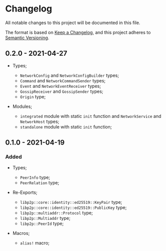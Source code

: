 # Changelog

All notable changes to this project will be documented in this file.

The format is based on [Keep a Changelog](https://keepachangelog.com/en/1.0.0/),
and this project adheres to [Semantic Versioning](https://semver.org/spec/v2.0.0.html).

<!-- ## Unreleased - YYYY-MM-DD

### Added

### Changed

### Deprecated

### Removed

### Fixed

### Security -->

## 0.2.0 - 2021-04-27

- Types;
  - `NetworkConfig` and `NetworkConfigBuilder` types;
  - `Command` and `NetworkCommandSender` types;
  - `Event` and `NetworkEventReceiver` types;
  - `GossipReceiver` and `GossipSender` types;
  - `Origin` type;

- Modules;
  - `integrated` module with static `init` function and `NetworkService` and `NetworkHost` types;
  - `standalone` module with static `init` function;

## 0.1.0 - 2021-04-19

### Added

- Types;
  - `PeerInfo` type;
  - `PeerRelation` type;

- Re-Exports;
  - `libp2p::core::identity::ed25519::KeyPair` type;
  - `libp2p::core::identity::ed25519::PublicKey` type;
  - `libp2p::multiaddr::Protocol` type;
  - `libp2p::Multiaddr` type;
  - `libp2p::PeerId` type;

- Macros;
  - `alias!` macro;